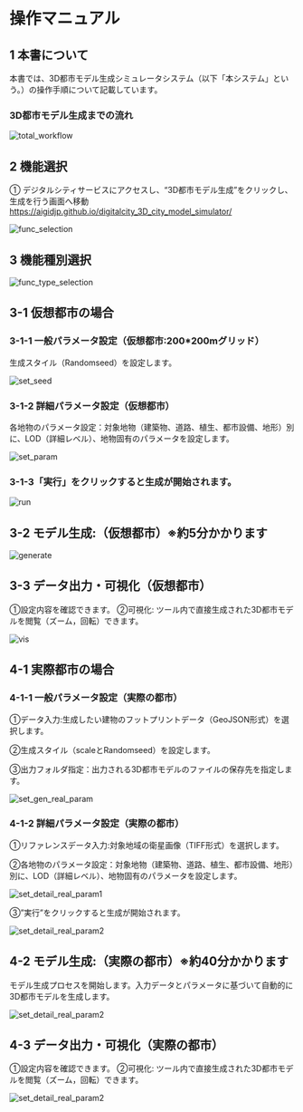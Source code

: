# 操作マニュアル

## 1 本書について

本書では、3D都市モデル生成シミュレータシステム（以下「本システム」という。）の操作手順について記載しています。

### 3D都市モデル生成までの流れ

![total_workflow](../resources/userMan/user01.png)

## 2 機能選択

① デジタルシティサービスにアクセスし、“3D都市モデル生成”をクリックし、生成を行う画面へ移動
https://aigidjp.github.io/digitalcity_3D_city_model_simulator/

![func_selection](../resources/userMan/user02.png)

## 3 機能種別選択

![func_type_selection](../resources/userMan/user03.png)

## 3-1 仮想都市の場合

### 3-1-1 一般パラメータ設定（仮想都市:200*200mグリッド）

生成スタイル（Randomseed）を設定します。

![set_seed](../resources/userMan/user04.png)

### 3-1-2 詳細パラメータ設定（仮想都市）

各地物のパラメータ設定：対象地物（建築物、道路、植生、都市設備、地形）別に、LOD（詳細レベル）、地物固有のパラメータを設定します。

![set_param](../resources/userMan/user05.png)

### 3-1-3「実行」をクリックすると生成が開始されます。

![run](../resources/userMan/user06.png)

## 3-2 モデル生成:（仮想都市）※約5分かかります

![generate](../resources/userMan/user07.png)

## 3-3 データ出力・可視化（仮想都市）

①設定内容を確認できます。
②可視化: ツール内で直接生成された3D都市モデルを閲覧（ズーム，回転）できます。

![vis](../resources/userMan/user08.png)

## 4-1 実際都市の場合

### 4-1-1 一般パラメータ設定（実際の都市）

①データ入力:生成したい建物のフットプリントデータ（GeoJSON形式）を選択します。

②生成スタイル（scaleとRandomseed）を設定します。

③出力フォルダ指定：出力される3D都市モデルのファイルの保存先を指定します。

![set_gen_real_param](../resources/userMan/user09.png)

### 4-1-2 詳細パラメータ設定（実際の都市）

①リファレンスデータ入力:対象地域の衛星画像（TIFF形式）を選択します。

②各地物のパラメータ設定：対象地物（建築物、道路、植生、都市設備、地形）別に、LOD（詳細レベル）、地物固有のパラメータを設定します。

![set_detail_real_param1](../resources/userMan/user10.png)

③”実行”をクリックすると生成が開始されます。

![set_detail_real_param2](../resources/userMan/user11.png)

## 4-2 モデル生成:（実際の都市）※約40分かかります

モデル生成プロセスを開始します。入力データとパラメータに基づいて自動的に3D都市モデルを生成します。

![set_detail_real_param2](../resources/userMan/user12.png)

## 4-3 データ出力・可視化（実際の都市）

①設定内容を確認できます。
②可視化: ツール内で直接生成された3D都市モデルを閲覧（ズーム，回転）できます。

![set_detail_real_param2](../resources/userMan/user13.png)


